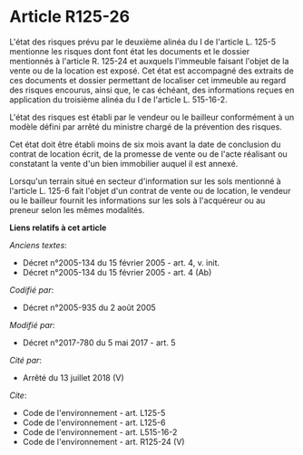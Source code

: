 # Article R125-26

L'état des risques prévu par le deuxième alinéa du I de l'article L. 125-5 mentionne les risques dont font état les documents
et le dossier mentionnés à l'article R. 125-24 et auxquels l'immeuble faisant l'objet de la vente ou de la location est
exposé. Cet état est accompagné des extraits de ces documents et dossier permettant de localiser cet immeuble au regard des
risques encourus, ainsi que, le cas échéant, des informations reçues en application du troisième alinéa du I de l'article L.
515-16-2. 

L'état des risques est établi par le vendeur ou le bailleur conformément à un modèle défini par arrêté du ministre chargé de
la prévention des risques. 

Cet état doit être établi moins de six mois avant la date de conclusion du contrat de location écrit, de la promesse de vente
ou de l'acte réalisant ou constatant la vente d'un bien immobilier auquel il est annexé. 

Lorsqu'un terrain situé en secteur d'information sur les sols mentionné à l'article L. 125-6 fait l'objet d'un contrat de
vente ou de location, le vendeur ou le bailleur fournit les informations sur les sols à l'acquéreur ou au preneur selon les
mêmes modalités.

**Liens relatifs à cet article**

_Anciens textes_:

  - Décret n°2005-134 du 15 février 2005 - art. 4, v. init.
  - Décret n°2005-134 du 15 février 2005 - art. 4 (Ab)

_Codifié par_:

  - Décret n°2005-935 du 2 août 2005

_Modifié par_:

  - Décret n°2017-780 du 5 mai 2017 - art. 5

_Cité par_:

  - Arrêté du 13 juillet 2018 (V)

_Cite_:

  - Code de l'environnement - art. L125-5
  - Code de l'environnement - art. L125-6
  - Code de l'environnement - art. L515-16-2
  - Code de l'environnement - art. R125-24 (V)
